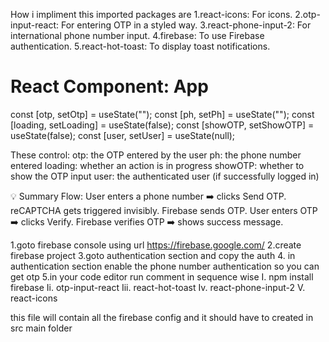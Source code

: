 How i impliment this 
imported packages are 
1.react-icons: For icons.
2.otp-input-react: For entering OTP in a styled way.
3.react-phone-input-2: For international phone number input.
4.firebase: To use Firebase authentication.
5.react-hot-toast: To display toast notifications.

# React Component: App
const [otp, setOtp] = useState("");
const [ph, setPh] = useState("");
const [loading, setLoading] = useState(false);
const [showOTP, setShowOTP] = useState(false);
const [user, setUser] = useState(null);

These control:
otp: the OTP entered by the user
ph: the phone number entered
loading: whether an action is in progress
showOTP: whether to show the OTP input
user: the authenticated user (if successfully logged in)


💡 Summary Flow:
User enters a phone number ➡️ clicks Send OTP.
reCAPTCHA gets triggered invisibly.
Firebase sends OTP.
User enters OTP ➡️ clicks Verify.
Firebase verifies OTP ➡️ shows success message.



<!-- steps of firebase -->
1.goto firebase console using url https://firebase.google.com/
2.create firebase project
3.goto authentication section and copy the auth
4. in authentication section enable the phone number authentication so you can get otp
5.in your code editor run comment in sequence wise
I. npm install firebase
Ii. otp-input-react
Iii. react-hot-toast
Iv. react-phone-input-2
V. react-icons

<!-- create on file as firebaseconfig.js) -->
this file will contain all the firebase config
and it should have to created in src main folder